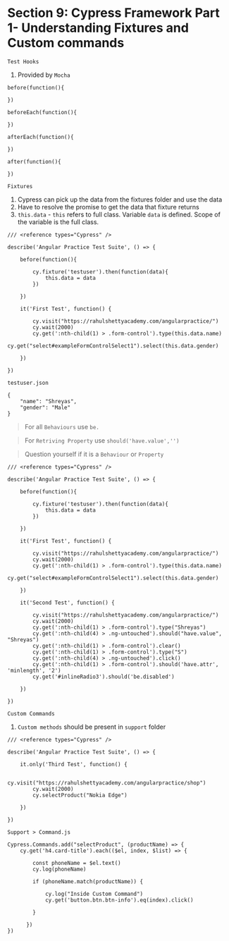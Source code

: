 # Section 9: Cypress Framework Part 1- Understanding Fixtures and Custom commands

`Test Hooks`
1. Provided by `Mocha`
```
before(function(){

})

beforeEach(function(){

})

afterEach(function(){
    
})

after(function(){
    
})

```

`Fixtures`
1. Cypress can pick up the data from the fixtures folder and use the data
2. Have to resolve the promise to get the data that fixture returns
3. `this.data` - `this` refers to full class. Variable `data` is defined. Scope of the variable is the full class.

```
/// <reference types="Cypress" />

describe('Angular Practice Test Suite', () => {
    
    before(function(){

        cy.fixture('testuser').then(function(data){
            this.data = data
        })
        
    })

    it('First Test', function() {

        cy.visit("https://rahulshettyacademy.com/angularpractice/")
        cy.wait(2000)
        cy.get(':nth-child(1) > .form-control').type(this.data.name)
        cy.get("select#exampleFormControlSelect1").select(this.data.gender)

    })
  
})
```
`testuser.json`
```
{
    "name": "Shreyas",
    "gender": "Male"
}
```

> For all `Behaviours` use `be.`

> For `Retriving Property` use `should('have.value','')`

> Question yourself if it is a `Behaviour` or `Property`

```
/// <reference types="Cypress" />

describe('Angular Practice Test Suite', () => {
    
    before(function(){

        cy.fixture('testuser').then(function(data){
            this.data = data
        })
        
    })

    it('First Test', function() {

        cy.visit("https://rahulshettyacademy.com/angularpractice/")
        cy.wait(2000)
        cy.get(':nth-child(1) > .form-control').type(this.data.name)
        cy.get("select#exampleFormControlSelect1").select(this.data.gender)

    })

    it('Second Test', function() {

        cy.visit("https://rahulshettyacademy.com/angularpractice/")
        cy.wait(2000)
        cy.get(':nth-child(1) > .form-control').type("Shreyas")
        cy.get(':nth-child(4) > .ng-untouched').should("have.value", "Shreyas")
        cy.get(':nth-child(1) > .form-control').clear()
        cy.get(':nth-child(1) > .form-control').type("S")
        cy.get(':nth-child(4) > .ng-untouched').click()
        cy.get(':nth-child(1) > .form-control').should('have.attr', 'minlength', '2')
        cy.get('#inlineRadio3').should('be.disabled')

    })
  
})

```

`Custom Commands`

1. `Custom methods` should be present in `support` folder

```
/// <reference types="Cypress" />

describe('Angular Practice Test Suite', () => {
    
    it.only('Third Test', function() {

        cy.visit("https://rahulshettyacademy.com/angularpractice/shop")
        cy.wait(2000)
        cy.selectProduct("Nokia Edge")
        
    })
  
})
```
`Support > Command.js`
```
Cypress.Commands.add("selectProduct", (productName) => { 
    cy.get('h4.card-title').each(($el, index, $list) => {
            
        const phoneName = $el.text()
        cy.log(phoneName)

        if (phoneName.match(productName)) {
          
            cy.log("Inside Custom Command")
            cy.get('button.btn.btn-info').eq(index).click()
        
        }

      })
})
```